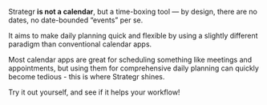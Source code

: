 
Strategr __is not a calendar__, but a time-boxing tool — by design, there are no dates, no date-bounded “events” per se.

It aims to make daily planning quick and flexible by using a slightly different paradigm than conventional calendar apps.

Most calendar apps are great for scheduling something like meetings and appointments, but using them for comprehensive daily planning can quickly become tedious - this is where Strategr shines.

Try it out yourself, and see if it helps your workflow!
